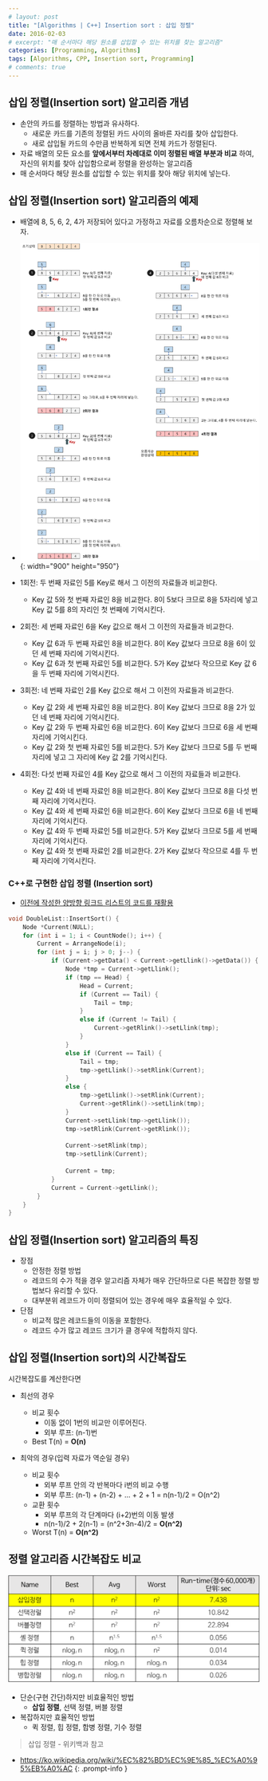 ```yaml
---
# layout: post
title: "[Algorithms | C++] Insertion sort : 삽입 정렬"
date: 2016-02-03
# excerpt: "매 순서마다 해당 원소를 삽입할 수 있는 위치를 찾는 알고리즘"
categories: [Programming, Algorithms]
tags: [Algorithms, CPP, Insertion sort, Programming]
# comments: true
---
```


## 삽입 정렬(Insertion sort) 알고리즘 개념

- 손안의 카드를 정렬하는 방법과 유사하다.
  - 새로운 카드를 기존의 정렬된 카드 사이의 올바른 자리를 찾아 삽입한다.
  - 새로 삽입될 카드의 수만큼 반복하게 되면 전체 카드가 정렬된다.
- 자료 배열의 모든 요소를 **앞에서부터 차례대로 이미 정렬된 배열 부분과 비교** 하여, 자신의 위치를 찾아 삽입함으로써 정렬을 완성하는 알고리즘
- 매 순서마다 해당 원소를 삽입할 수 있는 위치를 찾아 해당 위치에 넣는다.


## 삽입 정렬(Insertion sort) 알고리즘의 예제

- 배열에 8, 5, 6, 2, 4가 저장되어 있다고 가정하고 자료를 오름차순으로 정렬해 보자.

- ![](/images/algorithms/insertion-sort/insertion-sort.png){: width="900" height="950"}

- 1회전: 두 번째 자료인 5를 Key로 해서 그 이전의 자료들과 비교한다.
  - Key 값 5와 첫 번째 자료인 8을 비교한다. 8이 5보다 크므로 8을 5자리에 넣고 Key 값 5를 8의 자리인 첫 번째에 기억시킨다.
- 2회전: 세 번째 자료인 6을 Key 값으로 해서 그 이전의 자료들과 비교한다.
  - Key 값 6과 두 번째 자료인 8을 비교한다. 8이 Key 값보다 크므로 8을 6이 있던 세 번째 자리에 기억시킨다.
  - Key 값 6과 첫 번째 자료인 5를 비교한다. 5가 Key 값보다 작으므로 Key 값 6을 두 번째 자리에 기억시킨다.
- 3회전: 네 번째 자료인 2를 Key 값으로 해서 그 이전의 자료들과 비교한다.
  - Key 값 2와 세 번째 자료인 8을 비교한다. 8이 Key 값보다 크므로 8을 2가 있던 네 번째 자리에 기억시킨다.
  - Key 값 2와 두 번째 자료인 6을 비교한다. 6이 Key 값보다 크므로 6을 세 번째 자리에 기억시킨다.
  - Key 값 2와 첫 번째 자료인 5를 비교한다. 5가 Key 값보다 크므로 5를 두 번째 자리에 넣고 그 자리에 Key 값 2를 기억시킨다.
- 4회전: 다섯 번째 자료인 4를 Key 값으로 해서 그 이전의 자료들과 비교한다.
  - Key 값 4와 네 번째 자료인 8을 비교한다. 8이 Key 값보다 크므로 8을 다섯 번째 자리에 기억시킨다.
  - Key 값 4와 세 번째 자료인 6을 비교한다. 6이 Key 값보다 크므로 6을 네 번째 자리에 기억시킨다.
  - Key 값 4와 두 번째 자료인 5를 비교한다. 5가 Key 값보다 크므로 5를 세 번째 자리에 기억시킨다.
  - Key 값 4와 첫 번째 자료인 2를 비교한다. 2가 Key 값보다 작으므로 4를 두 번째 자리에 기억시킨다.

### C++로 구현한 삽입 정렬 (Insertion sort)

- [이전에 작성한 양방향 링크드 리스트의 코드를 재활용](https://kyungryeol-yoon.github.io/posts/data-structures-linked-list-array/)

```c++
void DoubleList::InsertSort() {
	Node *Current(NULL);
	for (int i = 1; i < CountNode(); i++) {
		Current = ArrangeNode(i);
		for (int j = i; j > 0; j--) {
			if (Current->getData() < Current->getLlink()->getData()) {
				Node *tmp = Current->getLlink();
				if (tmp == Head) {
					Head = Current;
					if (Current == Tail) {
						Tail = tmp;
					}
					else if (Current != Tail) {
						Current->getRlink()->setLlink(tmp);
					}
				}
				else if (Current == Tail) {
					Tail = tmp;
					tmp->getLlink()->setRlink(Current);
				}
				else {
					tmp->getLlink()->setRlink(Current);
					Current->getRlink()->setLlink(tmp);
				}
				Current->setLlink(tmp->getLlink());
				tmp->setRlink(Current->getRlink());

				Current->setRlink(tmp);
				tmp->setLlink(Current);

				Current = tmp;
			}
			Current = Current->getLlink();
		}
	}
}
```

## 삽입 정렬(Insertion sort) 알고리즘의 특징

- 장점
  - 안정한 정렬 방법
  - 레코드의 수가 적을 경우 알고리즘 자체가 매우 간단하므로 다른 복잡한 정렬 방법보다 유리할 수 있다.
  - 대부분위 레코드가 이미 정렬되어 있는 경우에 매우 효율적일 수 있다.
- 단점
  - 비교적 많은 레코드들의 이동을 포함한다.
  - 레코드 수가 많고 레코드 크기가 클 경우에 적합하지 않다.

## 삽입 정렬(Insertion sort)의 시간복잡도

시간복잡도를 계산한다면
- 최선의 경우
  - 비교 횟수
    - 이동 없이 1번의 비교만 이루어진다.
    - 외부 루프: (n-1)번
  - Best T(n) = **O(n)**

- 최악의 경우(입력 자료가 역순일 경우)
  - 비교 횟수
    - 외부 루프 안의 각 반복마다 i번의 비교 수행
    - 외부 루프: (n-1) + (n-2) + … + 2 + 1 = n(n-1)/2 = O(n^2)
  - 교환 횟수
    - 외부 루프의 각 단계마다 (i+2)번의 이동 발생
    - n(n-1)/2 + 2(n-1) = (n^2+3n-4)/2 = **O(n^2)**
  - Worst T(n) = **O(n^2)**

## 정렬 알고리즘 시간복잡도 비교

![](/images/algorithms/insertion-sort/sort-time-complexity.png)

- 단순(구현 간단)하지만 비효율적인 방법
  - **삽입 정렬**, 선택 정렬, 버블 정렬
- 복잡하지만 효율적인 방법
  - 퀵 정렬, 힙 정렬, 합병 정렬, 기수 정렬

> 삽입 정렬 - 위키백과 참고
- <https://ko.wikipedia.org/wiki/%EC%82%BD%EC%9E%85_%EC%A0%95%EB%A0%AC>
{: .prompt-info }